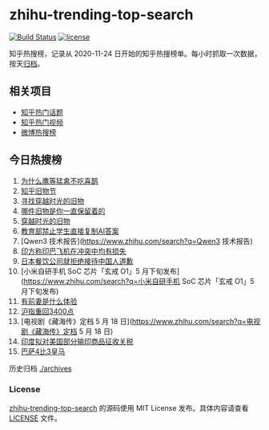 # zhihu-trending-top-search

[![Build Status](https://github.com/justjavac/zhihu-trending-top-search/workflows/ci/badge.svg?branch=main)](https://github.com/justjavac/zhihu-trending-top-search/actions)
[![license](https://img.shields.io/github/license/justjavac/zhihu-trending-top-search)](https://github.com/justjavac/zhihu-trending-top-search/blob/main/LICENSE)

知乎热搜榜，记录从 2020-11-24
日开始的知乎热搜榜单。每小时抓取一次数据，按天[归档](./archives)。

## 相关项目

- [知乎热门话题](https://github.com/justjavac/zhihu-trending-hot-questions)
- [知乎热门视频](https://github.com/justjavac/zhihu-trending-hot-video)
- [微博热搜榜](https://github.com/justjavac/weibo-trending-hot-search)

## 今日热搜榜

<!-- BEGIN -->
<!-- 最后更新时间 Mon May 19 2025 18:19:27 GMT+0800 (China Standard Time) -->

1. [为什么鹰等猛禽不吃喜鹊](https://www.zhihu.com/search?q=为什么鹰等猛禽不吃喜鹊)
1. [知乎旧物节](https://www.zhihu.com/search?q=知乎旧物节)
1. [寻找穿越时光的旧物](https://www.zhihu.com/search?q=寻找穿越时光的旧物)
1. [哪件旧物是你一直保留着的](https://www.zhihu.com/search?q=哪件旧物是你一直保留着的)
1. [穿越时光的旧物](https://www.zhihu.com/search?q=穿越时光的旧物)
1. [教育部禁止学生直接复制AI答案](https://www.zhihu.com/search?q=教育部禁止学生直接复制AI答案)
1. [Qwen3 技术报告](https://www.zhihu.com/search?q=Qwen3 技术报告)
1. [印方称印巴飞机在冲突中均有损失](https://www.zhihu.com/search?q=印方称印巴飞机在冲突中均有损失)
1. [日本餐饮公司就拒绝接待中国人道歉](https://www.zhihu.com/search?q=日本餐饮公司就拒绝接待中国人道歉)
1. [小米自研手机 SoC 芯片「玄戒 O1」5
   月下旬发布](https://www.zhihu.com/search?q=小米自研手机 SoC 芯片「玄戒 O1」5
   月下旬发布)
1. [有前妻是什么体验](https://www.zhihu.com/search?q=有前妻是什么体验)
1. [沪指重回3400点](https://www.zhihu.com/search?q=沪指重回3400点)
1. [电视剧《藏海传》定档 5 月 18
   日](https://www.zhihu.com/search?q=电视剧《藏海传》定档 5 月 18 日)
1. [印度拟对美国部分输印商品征收关税](https://www.zhihu.com/search?q=印度拟对美国部分输印商品征收关税)
1. [巴萨4比3皇马](https://www.zhihu.com/search?q=巴萨4比3皇马)

<!-- END -->

历史归档 [./archives](./archives)

### License

[zhihu-trending-top-search](https://github.com/justjavac/zhihu-trending-top-search)
的源码使用 MIT License 发布。具体内容请查看 [LICENSE](./LICENSE) 文件。

